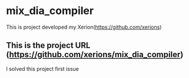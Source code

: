 # mix_dia_compiler
This is project developed my Xerion(https://github.com/xerions)
 ## This is the project URL (https://github.com/xerions/mix_dia_compiler)

I solved this project first issue